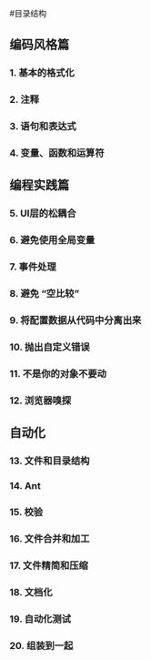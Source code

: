 #目录结构

## 编码风格篇
	
### 1. 基本的格式化
### 2. 注释
### 3. 语句和表达式
### 4. 变量、函数和运算符

## 编程实践篇

### 5. UI层的松耦合
### 6. 避免使用全局变量
### 7. 事件处理
### 8. 避免 “空比较”
### 9. 将配置数据从代码中分离出来
### 10. 抛出自定义错误
### 11. 不是你的对象不要动
### 12. 浏览器嗅探

## 自动化

### 13. 文件和目录结构
### 14. Ant
### 15. 校验
### 16. 文件合并和加工
### 17. 文件精简和压缩
### 18. 文档化
### 19. 自动化测试
### 20. 组装到一起 

